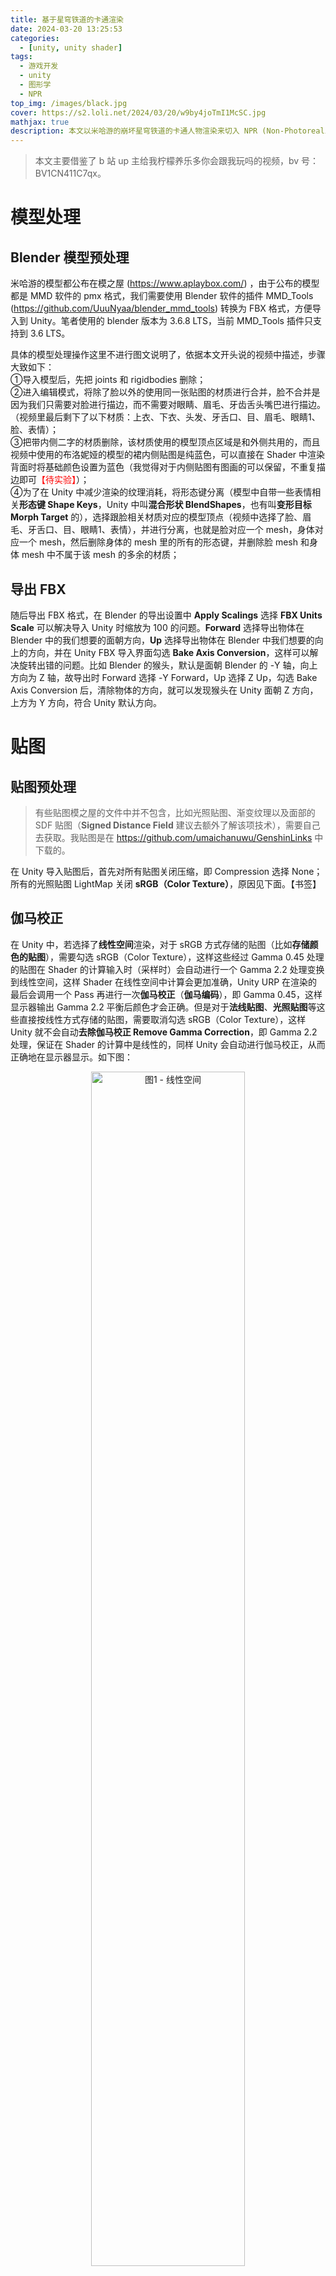 ```yaml
---
title: 基于星穹铁道的卡通渲染
date: 2024-03-20 13:25:53
categories: 
  - [unity, unity shader]
tags:
  - 游戏开发
  - unity
  - 图形学
  - NPR
top_img: /images/black.jpg
cover: https://s2.loli.net/2024/03/20/w9by4joTmI1McSC.jpg
mathjax: true
description: 本文以米哈游的崩坏星穹铁道的卡通人物渲染来切入 NPR (Non-Photorealistic Rendering) ，从而对卡通渲染有个初步的了解，并加深对渲染的理解，为做出自己的风格化渲染打下基础。
---
```


> 本文主要借鉴了 b 站 up 主给我柠檬养乐多你会跟我玩吗的视频，bv 号：BV1CN411C7qx。

# 模型处理
## Blender 模型预处理
米哈游的模型都公布在模之屋 (https://www.aplaybox.com/) ，由于公布的模型都是 MMD 软件的 pmx 格式，我们需要使用 Blender 软件的插件 MMD_Tools (https://github.com/UuuNyaa/blender_mmd_tools) 转换为 FBX 格式，方便导入到 Unity。笔者使用的 blender 版本为 3.6.8 LTS，当前 MMD_Tools 插件只支持到 3.6 LTS。

具体的模型处理操作这里不进行图文说明了，依据本文开头说的视频中描述，步骤大致如下：  
①导入模型后，先把 joints 和 rigidbodies 删除；  
②进入编辑模式，将除了脸以外的使用同一张贴图的材质进行合并，脸不合并是因为我们只需要对脸进行描边，而不需要对眼睛、眉毛、牙齿舌头嘴巴进行描边。（视频里最后剩下了以下材质：上衣、下衣、头发、牙舌口、目、眉毛、眼睛1、脸、表情）；  
③把带内侧二字的材质删除，该材质使用的模型顶点区域是和外侧共用的，而且视频中使用的布洛妮娅的模型的裙内侧贴图是纯蓝色，可以直接在 Shader 中渲染背面时将基础颜色设置为蓝色（我觉得对于内侧贴图有图画的可以保留，不重复描边即可<font color=Red>【待实验】</font>）；  
④为了在 Unity 中减少渲染的纹理消耗，将形态键分离（模型中自带一些表情相关**形态键 Shape Keys**，Unity 中叫**混合形状 BlendShapes**，也有叫**变形目标 Morph Target** 的），选择跟脸相关材质对应的模型顶点（视频中选择了脸、眉毛、牙舌口、目、眼睛1、表情），并进行分离，也就是脸对应一个 mesh，身体对应一个 mesh，然后删除身体的 mesh 里的所有的形态键，并删除脸 mesh 和身体 mesh 中不属于该 mesh 的多余的材质；

## 导出 FBX
随后导出 FBX 格式，在 Blender 的导出设置中 **Apply Scalings** 选择 **FBX Units Scale** 可以解决导入 Unity 时缩放为 100 的问题。**Forward** 选择导出物体在 Blender 中的我们想要的面朝方向，**Up** 选择导出物体在 Blender 中我们想要的向上的方向，并在 Unity FBX 导入界面勾选 **Bake Axis Conversion**，这样可以解决旋转出错的问题。比如 Blender 的猴头，默认是面朝 Blender 的 -Y 轴，向上方向为 Z 轴，故导出时 Forward 选择 -Y Forward，Up 选择 Z Up，勾选 Bake Axis Conversion 后，清除物体的方向，就可以发现猴头在 Unity 面朝 Z 方向，上方为 Y 方向，符合 Unity 默认方向。

# 贴图
## 贴图预处理
> 有些贴图模之屋的文件中并不包含，比如光照贴图、渐变纹理以及面部的 SDF 贴图（**Signed Distance Field** 建议去额外了解该项技术），需要自己去获取。我贴图是在 https://github.com/umaichanuwu/GenshinLinks 中下载的。

在 Unity 导入贴图后，首先对所有贴图关闭压缩，即 Compression 选择 None；所有的光照贴图 LightMap 关闭 **sRGB（Color Texture）**，原因见下面。【书签】

## 伽马校正
在 Unity 中，若选择了**线性空间**渲染，对于 sRGB 方式存储的贴图（比如**存储颜色的贴图**），需要勾选 sRGB（Color Texture），这样这些经过 Gamma 0.45 处理的贴图在 Shader 的计算输入时（采样时）会自动进行一个 Gamma 2.2 处理变换到线性空间，这样 Shader 在线性空间中计算会更加准确，Unity URP 在渲染的最后会调用一个 Pass 再进行一次**伽马校正**（**伽马编码**），即 Gamma 0.45，这样显示器输出 Gamma 2.2 平衡后颜色才会正确。但是对于**法线贴图**、**光照贴图**等这些直接按线性方式存储的贴图，需要取消勾选 sRGB（Color Texture），这样 Unity 就不会自动**去除伽马校正 Remove Gamma Correction**，即 Gamma 2.2 处理，保证在 Shader 的计算中是线性的，同样 Unity 会自动进行伽马校正，从而正确地在显示器显示。如下图：

<div  align="center">  
<img src="https://s2.loli.net/2024/03/20/B8XVCEP1TpvLNjc.png" width = "70%" height = "70%" alt="图1 - 线性空间"/>
</div>

除了纹理，在线性空间模式下，ShaderLab 的颜色属性也会被认为是 sRGB 颜色，会自动进行 Remove Gamma Correction。但是对于材质的 Float 或 Vector 属性，不会自动进行色彩空间转换，因此对于一些跟色彩相关的 Float 或 Vector 属性，比如金属度，需要把它们指定到 sRGB 空间，此时可以添加 `[Gamma]` 特性。另外要注意，Alpha 通道是不受 Gamma 校正的影响的。

## 贴图作用分析
